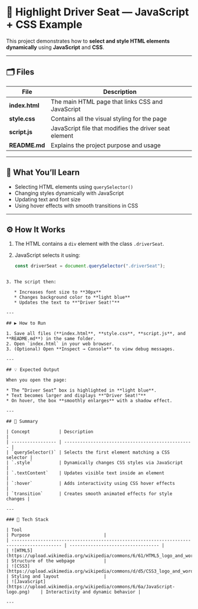 
# 🚗 Highlight Driver Seat — JavaScript + CSS Example

This project demonstrates how to **select and style HTML elements dynamically** using **JavaScript** and **CSS**.

---

## 🗂️ Files

| File | Description |
|------|--------------|
| **index.html** | The main HTML page that links CSS and JavaScript |
| **style.css** | Contains all the visual styling for the page |
| **script.js** | JavaScript file that modifies the driver seat element |
| **README.md** | Explains the project purpose and usage |

---

## 🧠 What You’ll Learn

- Selecting HTML elements using `querySelector()`
- Changing styles dynamically with JavaScript
- Updating text and font size
- Using hover effects with smooth transitions in CSS

---

## ⚙️ How It Works

1. The HTML contains a `div` element with the class `.driverSeat`.
2. JavaScript selects it using:

   ```javascript
   const driverSeat = document.querySelector(".driverSeat");
````

3. The script then:

   * Increases font size to **30px**
   * Changes background color to **light blue**
   * Updates the text to **"Driver Seat!"**

---

## ▶️ How to Run

1. Save all files (**index.html**, **style.css**, **script.js**, and **README.md**) in the same folder.
2. Open `index.html` in your web browser.
3. (Optional) Open **Inspect → Console** to view debug messages.

---

## 💡 Expected Output

When you open the page:

* The “Driver Seat” box is highlighted in **light blue**.
* Text becomes larger and displays **"Driver Seat!"**
* On hover, the box **smoothly enlarges** with a shadow effect.

---

## 🧩 Summary

| Concept           | Description                                       |
| ----------------- | ------------------------------------------------- |
| `querySelector()` | Selects the first element matching a CSS selector |
| `.style`          | Dynamically changes CSS styles via JavaScript     |
| `.textContent`    | Updates visible text inside an element            |
| `:hover`          | Adds interactivity using CSS hover effects        |
| `transition`      | Creates smooth animated effects for style changes |

---

### 🧱 Tech Stack

| Tool                                                                                      | Purpose                            |
| ----------------------------------------------------------------------------------------- | ---------------------------------- |
| ![HTML5](https://upload.wikimedia.org/wikipedia/commons/6/61/HTML5_logo_and_wordmark.svg) | Structure of the webpage           |
| ![CSS3](https://upload.wikimedia.org/wikipedia/commons/d/d5/CSS3_logo_and_wordmark.svg)   | Styling and layout                 |
| ![JavaScript](https://upload.wikimedia.org/wikipedia/commons/6/6a/JavaScript-logo.png)    | Interactivity and dynamic behavior |

---


